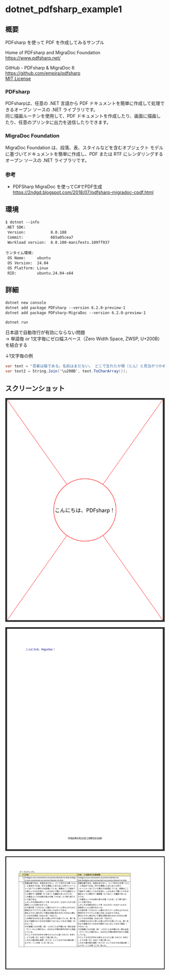 # dotnet_pdfsharp_example1

## 概要
PDFsharp を使って PDF を作成してみるサンプル

Home of PDFsharp and MigraDoc Foundation  
https://www.pdfsharp.net/  

GitHub - PDFsharp & MigraDoc 6  
https://github.com/empira/pdfsharp  
[MIT License](https://github.com/empira/pdfsharp?tab=License-1-ov-file)  

### PDFsharp
PDFsharpは、任意の .NET 言語から PDF ドキュメントを簡単に作成して処理できるオープン ソースの .NET ライブラリです。  
同じ描画ルーチンを使用して、PDF ドキュメントを作成したり、画面に描画したり、任意のプリンタに出力を送信したりできます。  

### MigraDoc Foundation
MigraDoc Foundation は、段落、表、スタイルなどを含むオブジェクト モデルに基づいてドキュメントを簡単に作成し、PDF または RTF にレンダリングするオープン ソースの .NET ライブラリです。

### 参考
* PDFSharp MigraDoc を使ってC#でPDF生成  
  https://2ndgd.blogspot.com/2018/07/pdfsharp-migradoc-cpdf.html

## 環境

```
$ dotnet --info
.NET SDK:
 Version:           8.0.108
 Commit:            665a05cea7
 Workload version:  8.0.100-manifests.109ff937

ランタイム環境:
 OS Name:     ubuntu
 OS Version:  24.04
 OS Platform: Linux
 RID:         ubuntu.24.04-x64
```

## 詳細

```
dotnet new console
dotnet add package PDFsharp --version 6.2.0-preview-1
dotnet add package PDFsharp-MigraDoc --version 6.2.0-preview-1
```

```
dotnet run
```

日本語で自動改行が有効にならない問題  
→ 単語毎 or 1文字毎にゼロ幅スペース（Zero Width Space, ZWSP, U+200B）を結合する

↓1文字毎の例
```cs
var text = "吾輩は猫である。名前はまだない。 どこで生れたか頓（とん）と見当がつかぬ。";
var text2 = String.Join('\u200B', text.ToCharArray());
```

## スクリーンショット

![alt text](images/README/image-1.png)

![alt text](images/README/image.png)

![alt text](images/README/image-2.png)